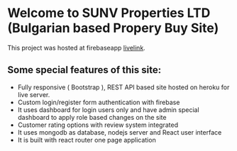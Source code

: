 # Welcome to SUNV Properties LTD (Bulgarian based Propery Buy Site)

This project was hosted at firebaseapp [livelink](https://sunv-properties.web.app/).

## Some special features of this site:

* Fully responsive ( Bootstrap ), REST API based site hosted on heroku for live server.
* Custom login/register form authentication with firebase
* It uses dashboard for login users only and have admin special dashboard to apply role based changes on the site
* Customer rating options with review system integrated
* It uses mongodb as database, nodejs server and React user interface
* It is built with react router one page application
